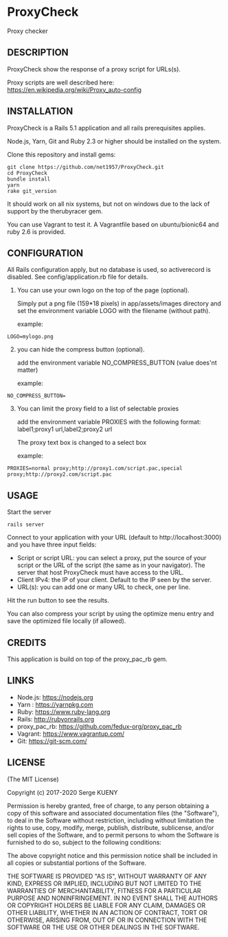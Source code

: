 ProxyCheck
==========

Proxy checker

DESCRIPTION
-----------

ProxyCheck show the response of a proxy script for URLs(s).

Proxy scripts are well described here: https://en.wikipedia.org/wiki/Proxy_auto-config

INSTALLATION
------------

ProxyCheck is a Rails 5.1 application and all rails prerequisites applies.

Node.js, Yarn, Git and Ruby 2.3 or higher should be installed on the system.

Clone this repository and install gems:
````
git clone https://github.com/net1957/ProxyCheck.git
cd ProxyCheck
bundle install
yarn
rake git_version
````

It should work on all nix systems, but not on windows due to the lack of support by the therubyracer gem.

You can use Vagrant to test it. A Vagrantfile based on ubuntu/bionic64 and ruby 2.6 is provided.

CONFIGURATION
-------------

All Rails configuration apply, but no database is used, so activerecord is disabled. See config/application.rb file for details.


1. You can use your own logo on the top of the page (optional).

   Simply put a png file (159*18 pixels) in app/assets/images directory and set the environment variable LOGO with the filename (without path).

   example:
````
LOGO=mylogo.png
````

2. you can hide the compress button (optional).

   add the environment variable NO_COMPRESS_BUTTON (value does'nt matter)

   example:
````
NO_COMPRESS_BUTTON=
````

3. You can limit the proxy field to a list of selectable proxies

   add the environment variable PROXIES with the following format:
      label1;proxy1 url,label2;proxy2 url

   The proxy text box is changed to a select box

   example:
````
PROXIES=normal proxy;http://proxy1.com/script.pac,special proxy;http://proxy2.com/script.pac
````

USAGE
-----

Start the server
````
rails server
````

Connect to your application with your URL (default to http://localhost:3000) and you have three input fields:
* Script or script URL: you can select a proxy, put the source of your script or the URL of the script (the same as in your navigator). The server that host ProxyCheck must have access to the URL.
* Client IPv4: the IP of your client. Default to the IP seen by the server.
* URL(s): you can add one or many URL to check, one per line.

Hit the run button to see the results.

You can also compress your script by using the optimize menu entry and save the optimized file locally (if allowed).

CREDITS
------

This application is build on top of the proxy_pac_rb gem. 

LINKS
-----

* Node.js: https://nodejs.org
* Yarn : https://yarnpkg.com
* Ruby: https://www.ruby-lang.org
* Rails: http://rubyonrails.org
* proxy_pac_rb: https://github.com/fedux-org/proxy_pac_rb
* Vagrant: https://www.vagrantup.com/
* Git: https://git-scm.com/


LICENSE
-------

(The MIT License)

Copyright (c) 2017-2020 Serge KUENY

Permission is hereby granted, free of charge, to any person obtaining
a copy of this software and associated documentation files (the
"Software"), to deal in the Software without restriction, including
without limitation the rights to use, copy, modify, merge, publish,
distribute, sublicense, and/or sell copies of the Software, and to
permit persons to whom the Software is furnished to do so, subject to
the following conditions:

The above copyright notice and this permission notice shall be
included in all copies or substantial portions of the Software.

THE SOFTWARE IS PROVIDED "AS IS", WITHOUT WARRANTY OF ANY KIND,
EXPRESS OR IMPLIED, INCLUDING BUT NOT LIMITED TO THE WARRANTIES OF
MERCHANTABILITY, FITNESS FOR A PARTICULAR PURPOSE AND
NONINFRINGEMENT. IN NO EVENT SHALL THE AUTHORS OR COPYRIGHT HOLDERS BE
LIABLE FOR ANY CLAIM, DAMAGES OR OTHER LIABILITY, WHETHER IN AN ACTION
OF CONTRACT, TORT OR OTHERWISE, ARISING FROM, OUT OF OR IN CONNECTION
WITH THE SOFTWARE OR THE USE OR OTHER DEALINGS IN THE SOFTWARE.
